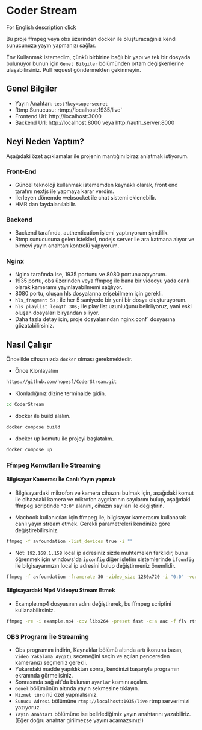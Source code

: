 
# Coder Stream

For English description [click](readme-en.md)

Bu proje ffmpeg veya obs üzerinden docker ile oluşturacağınız kendi sunucunuza yayın yapmanızı sağlar.

Env Kullanmak istemedim, çünkü birbirine bağlı bir yapı ve tek bir dosyada bulunuyor bunun için `Genel Bilgiler` bölümünden ortam değişkenlerine ulaşabilirsiniz. Pull request göndermekten çekinmeyin.

## Genel Bilgiler
- Yayın Anahtarı: `test?key=supersecret`
- Rtmp Sunucusu: rtmp://localhost:1935/live`
- Frontend Url: http://localhost:3000
- Backend Url: http://localhost:8000 veya http://auth_server:8000


## Neyi Neden Yaptım?
Aşağıdaki özet açıklamalar ile projenin mantığını biraz anlatmak istiyorum. 

### Front-End
- Güncel teknoloji kullanmak istememden kaynaklı olarak, front end tarafını nextjs ile yapmaya karar verdim.
- İlerleyen dönemde websocket ile chat sistemi eklenebilir.
- HMR dan faydalanılabilir.

### Backend
- Backend tarafında, authentication işlemi yaptırıyorum şimdilik.
- Rtmp sunucusuna gelen istekleri, nodejs server ile ara katmana alıyor ve birnevi yayın anahtarı kontrolü yapıyorum.

### Nginx
- Nginx tarafında ise, 1935 portunu ve 8080 portunu açıyorum. 
- 1935 portu, obs üzerinden veya ffmpeg ile bana bir videoyu yada canlı olarak kameramı yayınlayabilmemi sağlıyor.
- 8080 portu, oluşan hls dosyalarına erişebilmem için gerekli.
- `hls_fragment 5s;` ile her 5 saniyede bir yeni bir dosya oluşturuyorum.
- `hls_playlist_length 30s;` ile play list uzunluğunu belirliyoruz, yani eski oluşan dosyaları biryandan siliyor.
- Daha fazla detay için, proje dosyalarından nginx.conf` dosyasına gözatabilirsiniz.


## Nasıl Çalışır
Öncelikle cihazınızda `docker` olması gerekmektedir.

- Önce Klonlayalım
```bash 
https://github.com/hopesf/CoderStream.git
```

- Klonladığınız dizine terminalde gidin.
```bash
cd CoderStream
```

- docker ile build alalım.
```bash
docker compose build
```

- docker up komutu ile projeyi başlatalım.
```bash
docker compose up
```

### Ffmpeg Komutları İle Streaming

#### Bilgisayar Kamerası İle Canlı Yayın yapmak
- Bilgisayardaki mikrofon ve kamera cihazını bulmak için, aşağıdaki komut ile cihazdaki kamera ve mikrofon aygıtlarının sayılarını bulup, aşağıdaki ffmpeg scriptinde `"0:0"` alanını, cihazın sayıları ile değiştirin.

- Macbook kullanıcıları için ffmpeg ile, bilgisayar kamerasını kullanarak canlı yayın stream etmek. Gerekli parametreleri kendinize göre değiştirebilirsiniz.

```bash
ffmpeg -f avfoundation -list_devices true -i ""
```

- Not: `192.168.1.158` local ip adresiniz sizde muhtemelen farklıdır, bunu öğrenmek için windows'da `ipconfig` diğer işletim sistemlerinde `ifconfig` ile bilgisayarınızın local ip adresini bulup değiştirmeniz önemlidir.

```bash
ffmpeg -f avfoundation -framerate 30 -video_size 1280x720 -i "0:0" -vcodec libx264 -preset fast -tune zerolatency -b:v 2500k -acodec aac -b:a 192k -ar 48000 -f flv rtmp://192.168.1.158:1935/live/test
```

#### Bilgisayardaki Mp4 Videoyu Stream Etmek
- Example.mp4 dosyasının adını değiştirerek, bu ffmpeg scriptini kullanabilirsiniz.
```bash
ffmpeg -re -i example.mp4 -c:v libx264 -preset fast -c:a aac -f flv rtmp://192.168.1.158:1935/live/test
```

### OBS Programı İle Streaming
- Obs programını indirin, Kaynaklar bölümü altında artı ikonuna basın, `Video Yakalama Aygıtı` seçeneğini seçin ve açılan pencereden kameranızı seçmeniz gerekli.
- Yukarıdaki madde yapıldıktan sonra, kendinizi başarıyla programın ekranında görmelisiniz.
- Sonrasında sağ alt'da bulunan `ayarlar` kısmını açalım. 
- `Genel` bölümünün altında yayın sekmesine tıklayın.
- `Hizmet türü` nü özel yapmalısınız.
- `Sunucu Adresi` bölümüne `rtmp://localhost:1935/live` rtmp serverimizi yazıyoruz.
- `Yayın Anahtarı` bölümüne ise belirlediğimiz yayın anahtarını yazabiliriz. (Eğer doğru anahtar girilmezse yayını açamazsınız!)